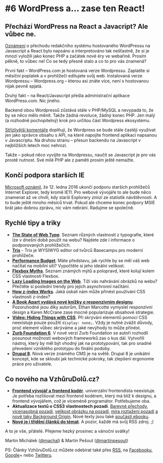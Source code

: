 # #6 WordPress a… zase ten React!

## Přechází WordPress na React a Javacript? Ale vůbec ne.

[Oznámení](http://ma.tt/2015/11/dance-to-calypso/) o přechodu redakčního systému hostovaného WordPressu na Javascript a React bylo napsáno a interpretováno tak nešťastně, že si je mnozí vyložili jako konec PHP a začátek nové éry ve webařině. Prosím pěkně, to vůbec ne! Co se tedy přesně stalo a co to pro vás znamená?

První fakt – WordPress.com je hostovaná verze Wordpressu. Zaplatíte si měsíční poplatek a v prohlížeči editujete svůj web. Instalovaná verze Wordpressu – Wordpress.org – kterou asi znáte více, není s hostovanou nijak pevně spjatá.

Druhý fakt – na React/Javascript přešla administrační aplikace WordPress.com. Nic jiného.

Backend obou Wordpressů zůstává stále v PHP/MySQL a nevypadá to, že by se něco mělo měnit. Takže žádná revoluce, žádný konec PHP. Jen malý (a rozhodně pochopitelný) krok pro určitou část Wordpress ekosystému.

[Střízlivější komentáře](http://wesbos.com/wordpress-calypso-react/) doplňují, že Wordpress se bude stále častěji využívat jen jako správce obsahu s API, na které  napojíte frontend aplikaci napsanou v Javascriptu. Na druhou stranu – přesun backendu na Javascript v nejblížších letech moc nehrozí.

Takže – pokud něco vyvíjíte na Wordpressu, naučit se Javascript je pro vás prostě nutnost. Své milé PHP ale z paměti prosím ještě nemažte.

## Končí podpora starších IE

[Microsoft oznámil](https://www.microsoft.com/en-us/WindowsForBusiness/End-of-IE-support), že 12. ledna 2016 ukončí podporu starších prohlížečů Internet Explorer, tedy kromě IE11. Pro webové vývojáře to ale bude něco znamenat až ve chvíli, kdy starší Explorery zmizí ze statistik návštěvnosti. A to bude ještě mnoho měsíců trvat. Pokud ale chceme konec podpory MSIE brát jako dobrou zprávu, nic vám nebrání. Radujme se společně. 

## Rychlé tipy a triky

- **[The State of Web Type](http://stateofwebtype.com/)**. Seznam různých vlastností z typografie, které lze v dnešní době použít na webu? Najdete zde i informace o podporovaných prohlížečích.
- **[Trix](http://trix-editor.org/)** - Trix je WYSIWYG editor od tvůrců Basecampu pro moderní prohlížeče.
- **[Performance Budget](http://www.performancebudget.io/)**. Máte představu, jak rychle by se měl váš web načítat na mobílní síti? Vypočtěte si jeho ideální velikost.
- **[Flexbox Myths](http://jonyablonski.com/2015/flexbox-myth-busting/)**. Seznam známých mýtů a polopravd, které kolují kolem CSS vlastnosti Flexbox.
- **[Lazy Loading Images on the Web](http://developer.telerik.com/featured/lazy-loading-images-on-the-web/)**. Tíží vás nahrávání obrázků na webu? Přečtěte si poslední trendy pro jejich asynchronní načítání.
- **[How z-index Works](http://bitsofco.de/how-z-index-works/)**. Jaká úskalí nám může přinést používání CSS vlastnosti z-index?
- **[A Book Apart vydává nové knížky o responzivním designu](http://abookapart.com/blogs/press/77559111-new-responsive-design-books-from-ethan-marcotte-karen-mcgrane)**. Pozoruhodné jsou díky autorům, Ethan Marcotte vymyslel responzivní design a Karen McCrane zase mocně popularizuje obsahové strategie.
- **[Video: Hiding Things with CSS](https://www.youtube.com/watch?v=pLokyKj10Gw)**. Při skrývání elementů pomocí CSS neexistuje pouze použití `display: none;`. Vždy je nutné zvážit důvody, proč element vůbec skrýváme a jaké nevýhody to může přinést.
- **[Zurb Foundation 6](http://zurb.com/article/1416/foundation-6-is-here)**. V nové verzi Zurb Foundation se autoři rozhodli posunout možnosti webových frameworků zas o kus dál. Vytvořili nástroj, který by měl být vhodný jak na prototypování, tak pro snadné převedení vzniklého prototypu do finální podoby.
- **[Drupal 8](https://www.drupal.org/8)**. Nová verze známého CMS je na světě. Drupal 8 je unikátní koncept, kde se skloubí jak technické pokroky, tak zlepšení ergonomie práce pro uživatele.

## Co nového na VzhůruDolů.cz?

- **[Frontend vývojář a frontend kodér](http://www.vzhurudolu.cz/blog/42-frontend-koder-vyvojar)**. univerzální frontendista neexistuje.  Je potřeba rozlišovat mezi frontend kodérem, který má blíž k designu, a frontend vývojářem, což je víceméně programátor. Potřebujeme oba.
- **Aktualizace textů o CSS3 vlastnostech pozadí**. [Barevné přechody](http://www.vzhurudolu.cz/prirucka/css3-gradients), [vícenasobná pozadí](http://www.vzhurudolu.cz/prirucka/css3-multiple-backgrounds), [velikost obrázku na pozadí](http://www.vzhurudolu.cz/prirucka/css3-background-size), [míra roztažení pozadí](http://www.vzhurudolu.cz/prirucka/css3-background-clip) [a nově taky Background Origin](http://www.vzhurudolu.cz/prirucka/css3-background-origin). Nové texty jsou také [součástí ebooku](http://www.vzhurudolu.cz/ebook).
- **[Nové je i třídění článků do témat](http://www.vzhurudolu.cz/#temata)**. A pozor, každé má svůj RSS zdroj. ;)

A to je vše, přátelé. Přejeme hezký prosinec a vánoční svátky!

Martin Michálek ([@machal](http://www.twitter.com/machal)) & Martin Pešout ([@martinpesout](http://www.twitter.com/martinpesout))

PS: Články VzhůruDolů.cz můžete odebírat také přes [RSS](http://www.vzhurudolu.cz/rss), na  [Facebooku](https://www.facebook.com/VzhuruDolu), [Google](https://plus.google.com/b/109221560773963108322/+VzhurudoluCz/posts)+ nebo [Twitteru](http://www.twitter.com/vzhurudolu).
